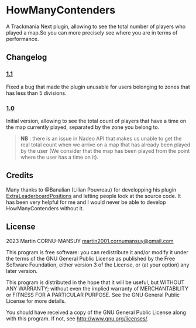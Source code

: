 # HowManyContenders
A Trackmania Next plugin, allowing to see the total number of players who played a map.So you can more precisely see where you are in terms of performance.

## Changelog
### [1.1](https://github.com/ElRubioLoco/HowManyContenders/releases/tag/Stable_1.1)
Fixed a bug that made the plugin unusable for users belonging to zones that has less than 5 divisions.

### [1.0](https://github.com/ElRubioLoco/HowManyContenders/releases/tag/Stable_1.0)
Initial version, allowing to see the total count of players that have a time on the map currently played, separated by the zone you belong to.

>**NB** : there is an issue in Nadeo API that makes us unable to get the real total count when we arrive on a map that has already been played by the user (We consider that the map has been played from the point where the user has a time on it). 
## Credits
Many thanks to @Banalian (Lilian Pouvreau) for developping his plugin [ExtraLeaderboardPositions](https://github.com/Banalian/ExtraLeaderboardPositions) and letting people look at the source code. It has been very helpful for me and I would never be able to develop HowManyContenders without it.

## License
2023 Martin CORNU-MANSUY martin2001.cornumansuy@gmail.com

This program is free software: you can redistribute it and/or modify it under the terms of the GNU General Public License as published by the Free Software Foundation, either version 3 of the License, or (at your option) any later version.

This program is distributed in the hope that it will be useful, but WITHOUT ANY WARRANTY; without even the implied warranty of MERCHANTABILITY or FITNESS FOR A PARTICULAR PURPOSE. See the GNU General Public License for more details.

You should have received a copy of the GNU General Public License along with this program. If not, see http://www.gnu.org/licenses/.
